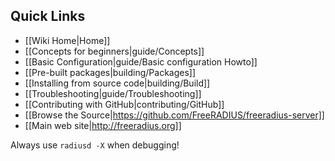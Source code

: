 ## Quick Links
* [[Wiki Home|Home]]
* [[Concepts for beginners|guide/Concepts]]
* [[Basic Configuration|guide/Basic configuration Howto]]
* [[Pre-built packages|building/Packages]]
* [[Installing from source code|building/Build]]
* [[Troubleshooting|guide/Troubleshooting]]
* [[Contributing with GitHub|contributing/GitHub]]
* [[Browse the Source|https://github.com/FreeRADIUS/freeradius-server]]
* [[Main web site|http://freeradius.org]]

Always use ``radiusd -X`` when debugging!